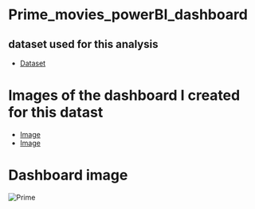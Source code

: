 # Prime_movies_powerBI_dashboard

## dataset used for this analysis 

- <a href="https://github.com/vishwa-47/Prime_movies_powerBI_dashboard/blob/main/amazon_prime_titles%20(1).csv">Dataset</a>

# Images of the dashboard I created for this datast

- <a href = "https://github.com/vishwa-47/Prime_movies_powerBI_dashboard/blob/main/Prime.png"> Image</a>
- <a href = "https://github.com/vishwa-47/Prime_movies_powerBI_dashboard/blob/main/prime2.png"> Image</a>

# Dashboard image

![Prime](https://github.com/user-attachments/assets/668042c3-fbfa-43ba-af72-3e720d1fb1e5)

